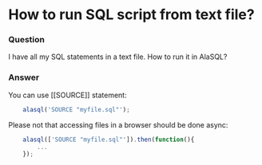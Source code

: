 # How to run SQL script from text file?

### Question
I have all my SQL statements in a text file. How to run it in AlaSQL?

### Answer
You can use [[SOURCE]] statement:
```js
    alasql('SOURCE "myfile.sql"');
```

Please not that accessing files in a browser should be done async:
```js
    alasql(['SOURCE "myfile.sql"']).then(function(){ 
    	... 
    });
```